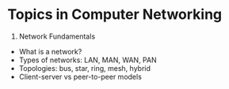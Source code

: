 # Topics in Computer Networking

1.  Network Fundamentals
- What is a network?
- Types of networks: LAN, MAN, WAN, PAN
- Topologies: bus, star, ring, mesh, hybrid
- Client-server vs peer-to-peer models
